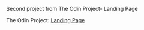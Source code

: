 Second project from The Odin Project- Landing Page

The Odin Project: [Landing Page](https://www.theodinproject.com/lessons/foundations-landing-page)
